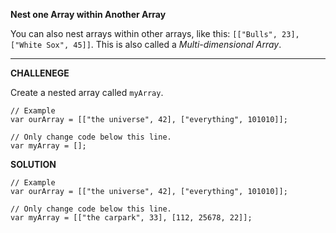 **Nest one Array within Another Array**

You can also nest arrays within other arrays, like this: `[["Bulls", 23], ["White Sox", 45]]`. This is also called a _Multi-dimensional Array_.

---------------------

**CHALLENEGE**

Create a nested array called `myArray`.

```
// Example
var ourArray = [["the universe", 42], ["everything", 101010]];

// Only change code below this line.
var myArray = [];

```

**SOLUTION**

```
// Example
var ourArray = [["the universe", 42], ["everything", 101010]];

// Only change code below this line.
var myArray = [["the carpark", 33], [112, 25678, 22]];

```
